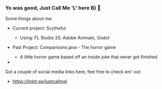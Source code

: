 ### Yo was good, Just Call Me 'L' here B) 👋

Some things about me:

- Current project: Scytheful
  - Using: FL Studio 20, Adobe Animate, Godot
    
- Past Project: Comparisons.java - The horror game
  - A little horror game based off an inside joke that never got finished

- 

Got a couple of social media links here, feel free to check em' out:
- https://linktr.ee/justcallmel
